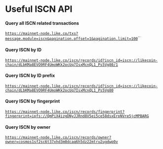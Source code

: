 # Useful ISCN API

#### Query all ISCN related transactions 

 [`https://mainnet-node.like.co/txs?message.module=iscn&pagination.offset=1&pagination.limit=100`](https://mainnet-node.like.co/txs?message.module=iscn&pagination.offset=1&pagination.limit=100)\`\`

#### Query ISCN by ID

[`https://mainnet-node.like.co/iscn/records/id?iscn_id=iscn://likecoin-chain/dLbKMa8EVO9RF4UmoWKk2ocUq7IsxMcnQL1_Ps5Vg80/1`](https://mainnet-node.like.co/iscn/records/id?iscn_id=iscn://likecoin-chain/dLbKMa8EVO9RF4UmoWKk2ocUq7IsxMcnQL1_Ps5Vg80/1)

#### Query ISCN by ID prefix

 [`https://mainnet-node.like.co/iscn/records/id?iscn_id=iscn://likecoin-chain/dLbKMa8EVO9RF4UmoWKk2ocUq7IsxMcnQL1_Ps5Vg80`](https://mainnet-node.like.co/iscn/records/id?iscn_id=iscn://likecoin-chain/dLbKMa8EVO9RF4UmoWKk2ocUq7IsxMcnQL1_Ps5Vg80) 

#### Query ISCN by fingerprint 

[`https://mainnet-node.like.co/iscn/records/fingerprint?fingerprint=ipfs://QmPiX4izgDNyJJRnd8V5ei5ce58dsxErpNVre5jcMPBARG`](https://mainnet-node.like.co/iscn/records/fingerprint?fingerprint=ipfs://QmPiX4izgDNyJJRnd8V5ei5ce58dsxErpNVre5jcMPBARG) 

#### Query ISCN by owner 

[`https://mainnet-node.like.co/iscn/records/owner?owner=cosmos1sf2sc6t37xhd3m0dcaq6h5dz22mtru2ugdwp0v`](https://mainnet-node.like.co/iscn/records/owner?owner=cosmos1sf2sc6t37xhd3m0dcaq6h5dz22mtru2ugdwp0v) 

